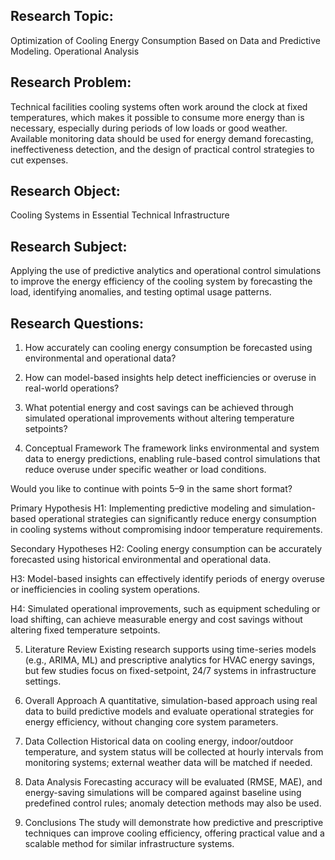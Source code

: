 ## Research Topic:
Optimization of Cooling Energy Consumption Based on Data and Predictive Modeling. Operational Analysis

## Research Problem:
Technical facilities cooling systems often work around the clock at fixed temperatures, which makes it possible to consume more energy than is necessary, especially during periods of low loads or good weather. Available monitoring data should be used for energy demand forecasting, ineffectiveness detection, and the design of practical control strategies to cut expenses.

## Research Object:
Cooling Systems in Essential Technical Infrastructure

## Research Subject:
Applying the use of predictive analytics and operational control simulations to improve the energy efficiency of the cooling system by forecasting the load, identifying anomalies, and testing optimal usage patterns.

## Research Questions:
1. How accurately can cooling energy consumption be forecasted using environmental and operational data?

2. How can model-based insights help detect inefficiencies or overuse in real-world operations?

3. What potential energy and cost savings can be achieved through simulated operational improvements without altering temperature setpoints?


4. Conceptual Framework
The framework links environmental and system data to energy predictions, enabling rule-based control simulations that reduce overuse under specific weather or load conditions.

Would you like to continue with points 5–9 in the same short format?


Primary Hypothesis
H1: Implementing predictive modeling and simulation-based operational strategies can significantly reduce energy consumption in cooling systems without compromising indoor temperature requirements.​

Secondary Hypotheses
H2: Cooling energy consumption can be accurately forecasted using historical environmental and operational data.​

H3: Model-based insights can effectively identify periods of energy overuse or inefficiencies in cooling system operations.​

H4: Simulated operational improvements, such as equipment scheduling or load shifting, can achieve measurable energy and cost savings without altering fixed temperature setpoints.

5. Literature Review
Existing research supports using time-series models (e.g., ARIMA, ML) and prescriptive analytics for HVAC energy savings, but few studies focus on fixed-setpoint, 24/7 systems in infrastructure settings.

6. Overall Approach
A quantitative, simulation-based approach using real data to build predictive models and evaluate operational strategies for energy efficiency, without changing core system parameters.

7. Data Collection
Historical data on cooling energy, indoor/outdoor temperature, and system status will be collected at hourly intervals from monitoring systems; external weather data will be matched if needed.

8. Data Analysis
Forecasting accuracy will be evaluated (RMSE, MAE), and energy-saving simulations will be compared against baseline using predefined control rules; anomaly detection methods may also be used.

9. Conclusions
The study will demonstrate how predictive and prescriptive techniques can improve cooling efficiency, offering practical value and a scalable method for similar infrastructure systems.
